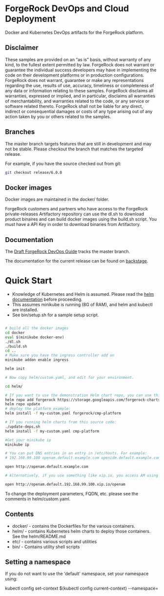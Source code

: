 # ForgeRock DevOps and Cloud Deployment 

Docker and Kubernetes DevOps artifacts for the ForgeRock platform. 

## Disclaimer 

These samples are provided on an “as is” basis, without warranty of any kind, to the fullest extent 
permitted by law. ForgeRock does not warrant or guarantee the individual success developers 
may have in implementing the code on their development platforms or in 
production configurations. ForgeRock does not warrant, guarantee or make any representations 
regarding the use, results of use, accuracy, timeliness or completeness of any data or 
information relating to these samples. ForgeRock disclaims all warranties, expressed or implied, and 
in particular, disclaims all warranties of merchantability, and warranties related to the code, or any 
service or software related thereto. ForgeRock shall not be liable for any direct, indirect or 
consequential damages or costs of any type arising out of any action taken by you or others related 
to the samples.


## Branches 

The master branch targets
features that are still in development and may not be stable. Please checkout the 
 branch that matches the targeted release.


For example, if you have the source checked out from git:

```bash
git checkout release/6.0.0
```

## Docker images 

Docker images are maintained in the docker/ folder. 

ForgeRock customers and partners who have access to the ForgeRock private-releases Artifactory repository
can use the dl.sh to download product binaires and can  build docker images using the build.sh script. You
must have a API Key in order to download binaries from Artifactory. 

## Documentation 

The [Draft ForgeRock DevOps Guide](https://ea.forgerock.com/docs/platform/devops-guide/index.html)
tracks the master branch.

The documentation for the current release can be found on 
[backstage](https://backstage.forgerock.com/docs/platform).

# Quick Start

* Knowledge of Kubernetes and Helm is assumed. Please read 
the [helm documentation](https://github.com/kubernetes/helm/blob/master/docs/index.md) before proceeding.
* This assumes minikube is running (8G of RAM), and helm and kubectl are installed. 
* See bin/setup.sh for a sample setup script.

```sh

# build all the docker images
cd docker
eval $(minikube docker-env)
./dl.sh
./build.sh
cd ..
# Make sure you have the ingress controller add on
minikube addon enable ingress

helm init

# Now copy helm/custom.yaml, and edit for your environment. 

cd helm/

# If you want to use the demonstration Helm chart repo, you can use this:
helm repo add forgerock https://storage.googleapis.com/forgerock-charts/
helm repo update
# deploy the platform example:
helm install -f my-custom.yaml forgerock/cmp-platform

# If you running helm charts from this source code:
./update-deps.sh   
helm install -f my-custom.yaml cmp-platform

#Get your minikube ip
minikube ip

# You can put DNS entries in an entry in /etc/hosts. For example:
# 192.168.99.100 openam.default.example.com openidm.default.example.com openig.default.example.com

open http://openam.default.example.com

# Alternatively, if you use something like xip.io, you access AM using the minikube IP:

open http://openam.default.192.168.99.100.xip.io/openam


```

To change the deployment parameters, FQDN, etc. please see the comments in helm/custom.yaml.


## Contents 

* docker/ -  contains the Dockerfiles for the various containers. 
* helm/ - contains Kubernetes helm charts to deploy those containers. See the helm/README.md
* etc/ - contains various scripts and utilities
* bin/  - Contains utility shell scripts


## Setting a namespace

If you do not want to use the 'default' namespace, set your namespace using:

kubectl config set-context $(kubectl config current-context) --namespace=<insert-namespace-name-here>
